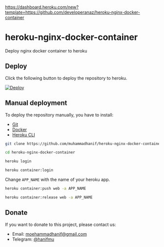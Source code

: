 https://dashboard.heroku.com/new?template=https://github.com/developeranaz/heroku-nginx-docker-container
# heroku-nginx-docker-container
Deploy nginx docker container to heroku

## Deploy

Click the following button to deploy the repository to heroku.

[![Deploy](https://www.herokucdn.com/deploy/button.svg)](https://heroku.com/deploy)

## Manual deployment

To deploy the repository manually, you have to install:

* [Git](https://git-scm.com/book/en/v2/Getting-Started-Installing-Git)
* [Docker](https://docs.docker.com/install/)
* [Heroku CLI](https://devcenter.heroku.com/articles/heroku-cli)

```bash
git clone https://github.com/muhammadhanif/heroku-nginx-docker-container.git
```

```bash
cd heroku-nginx-docker-container
```

```bash
heroku login
```

```bash
heroku container:login
```

Change `APP_NAME` with the name of your heroku app.

```bash
heroku container:push web -a APP_NAME
```

```bash
heroku container:release web -a APP_NAME
```

## Donate

If you want to donate to this project, please contact us:

- Email: moehammadhanif@gmail.com
- Telegram: [@hanifmu](https://t.me/hanifmu)
